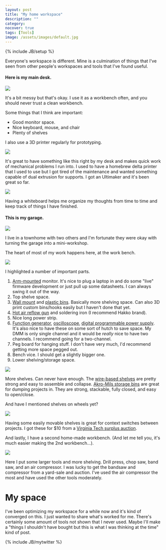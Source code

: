 ```yaml
---
layout: post
title: "My home workspace"
description: ""
category: 
nocover: true
tags: [Tools]
image: /assets/images/default.jpg
---
```

{% include JB/setup %}

Everyone's workspace is different.  Mine is a culmination of things that I've seen from other people's workspaces
and tools that I've found useful.


#### Here is my main desk.

![](/assets/images/garage/desk.jpg)

It's a bit messy but that's okay.  I use it as a workbench often, and you should never trust a clean workbench.

Some things that I think are important:
 * Good monitor space.
 * Nice keyboard, mouse, and chair
 * Plenty of shelves

I also use a 3D printer regularly for prototyping.

![](/assets/images/garage/printer.jpg)

It's great to have something like this right by my desk and makes quick work of mechanical problems I run into.
I used to have a homebrew delta printer that I used to use but I got tired of the maintenance and wanted something capable of
dual extrusion for supports.  I got an Ultimaker and it's been great so far.

![](/assets/images/garage/white.jpg)

Having a whiteboard helps me organize my thoughts from time to time and keep track of things I have finished.

#### This is my garage.

![](/assets/images/garage/giphy.gif)


I live in a townhome with two others and I'm fortunate they were okay with turning the garage into a mini-workshop.

The heart of most of my work happens here, at the work bench.

![](/assets/images/garage/bench.jpg)

I highlighted a number of important parts.

1. [Arm-mounted](https://www.amazon.com/AmazonBasics-Premium-Single-Monitor-Stand/dp/B00MIBN16O) monitor.
It's nice to plug a laptop in and do some "live" firmware development or just pull up some datasheets.
I can always swing it out of the way.
2. Top shelve space.
3. [Wall mount](https://www.amazon.com/gp/product/B003BT4G8Y) and [plastic bins](https://www.amazon.com/gp/product/B003BT4G8E).  Basically more shelving space.  Can also 3D print custom bins/hooks easily but I haven't done that yet.
4. [Hot air reflow gun](https://www.amazon.com/Kohree-Digital-Rework-Station-Solder/dp/B00ITMPQS2) and soldering iron (I recommend Hakko brand).
5. Nice long power strip.
6. [Function generator](https://www.amazon.com/gp/product/B00GQNNVH4), [oscilloscope](https://www.amazon.com/gp/product/B00RJPXB6Y), [digital programmable power supply](https://www.amazon.com/gp/product/B01H7ANBS8).  It's also nice to have these on some
sort of hutch to save space.  My DMM is only single channel and it would be _really_ nice to have two channels.  I recommend going for a two-channel.
7. Peg board for hanging stuff.  I don't have very much, I'd recommend getting more space pegged out.
8. Bench vice.  I should get a slightly bigger one.
9. Lower shelving/storage space.


![](/assets/images/garage/shelves.jpg)

More shelves.  Can never have enough.  The [wire-based shelves](https://www.amazon.com/gp/product/B018YLFJX4) are pretty strong and easy to assemble and collapse.  [Akro-Mils storage bins](https://www.amazon.com/gp/product/B000189CSC)
are great for dumping projects in.  They are strong, stackable, fully closed, and easy to open/close.


And have I mentioned shelves on wheels yet?

![](/assets/images/garage/wheels.jpg)

Having some easily movable shelves is great for context switches between projects.  I got these for $10
from a [Virginia Tech surplus auction](https://www.procurement.vt.edu/surplusproperty/vtauction.html).


And lastly, I have a second home-made workbench.  (And let me tell you, it's much easier making the 2nd workbench...).

![](/assets/images/garage/bench2.jpg)

Here I put some larger tools and more shelving.  Drill press, chop saw, band saw, and an air compressor.  I was lucky to get the bandsaw and
compressor from a yard-sale and auction.  I've used the air compressor the most and have used the other tools moderately.

# My space

I've been optimizing my workspace for a while now and it's kind of converged on
this.  I just wanted to share what's worked for me.  There's certainly some amount of tools
not shown that I never used.  Maybe I'll make a "things I shouldn't have bought but this
is what I was thinking at the time" kind of post.

<!--Have any questions/ideas?  Am I doing anything wrong?  Be sure to let me know!-->

{% include JB/mytwitter %}
